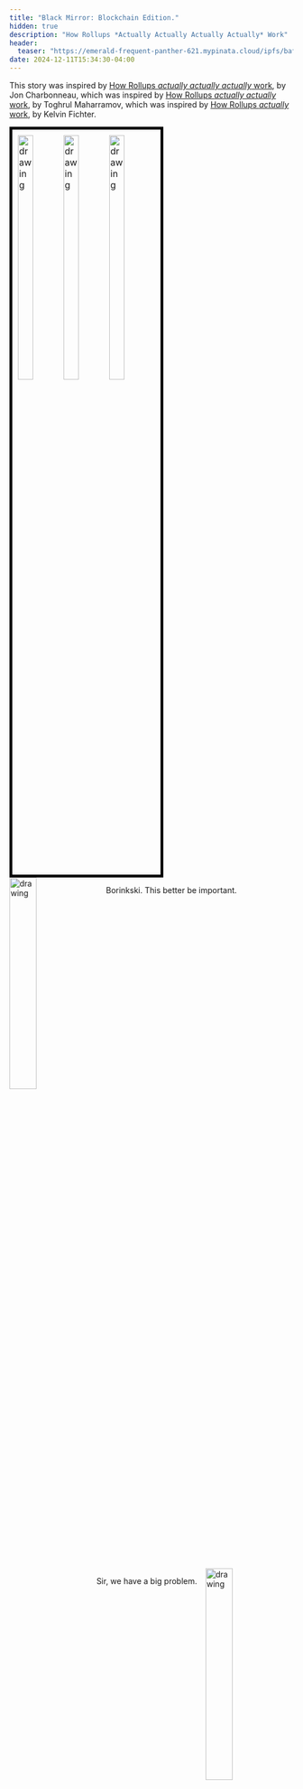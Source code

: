 ```yaml
---
title: "Black Mirror: Blockchain Edition."
hidden: true
description: "How Rollups *Actually Actually Actually Actually* Work"
header: 
  teaser: "https://emerald-frequent-panther-621.mypinata.cloud/ipfs/bafybeielzz7kfwx4rafc4jydlq7aapul75ihacypuzqyhxj4nblixfvkie"
date: 2024-12-11T15:34:30-04:00
---
```

<style>
  .dialogue {
    overflow: hidden;
    margin-bottom: 15px;
  }
  .dialogue img {
    width: 31%;
    height: auto;
  }
  .left img {
    float: left;
    margin-right: 15px;
  }
  .right img {
    float: right;
    margin-left: 15px;
  }
  .left p {
    text-align: left;
  }
  .right p {
    text-align: right;
  }
</style>

This story was inspired by [How Rollups *actually actually actually* work](https://dba.mirror.xyz/LYUb_Y2huJhNUw_z8ltqui2d6KY8Fc3t_cnSE9rDL_o), by Jon Charbonneau, which was inspired by [How Rollups *actually actually* work](https://www.youtube.com/watch?v=GlxSP_ABE4Y), by Toghrul Maharramov, which was inspired by [How Rollups *actually* work](https://www.youtube.com/watch?v=NKQz9jU0ftg), by Kelvin Fichter.

<div style="border: 5px solid black; padding: 10px; display: inline-block; font-size: 0;">
  <img src="https://emerald-frequent-panther-621.mypinata.cloud/ipfs/bafybeiag2j7ea3st7qvgveo3t64ffhmcs2yg5lrqhixaqgvveoufwtoj5i" alt="drawing" style="width: 33.33%; height: auto; font-size: initial;"/>
  <img src="https://emerald-frequent-panther-621.mypinata.cloud/ipfs/bafybeiho7t3vxg3tgxruus2tq4nhlgnhnbi2gzwgwnkgumd2epdfrgx2yi" alt="drawing" style="width: 33.33%; height: auto; font-size: initial;"/>
  <img src="https://emerald-frequent-panther-621.mypinata.cloud/ipfs/bafybeidbppeqv7fbvifcvnebm6tq2g67jr3cctqczdzxveg3c727723kxi" alt="drawing" style="width: 33.33%; height: auto; font-size: initial;"/>
</div>
<br />

<div class="dialogue left">
  <img src="https://emerald-frequent-panther-621.mypinata.cloud/ipfs/bafybeigzswrj5syxmmwkvmgu26ns5inq3rk2fjcqjq2fd245haoqlahgrm" alt="drawing">
  <p>Borinkski. This better be important.</p>
</div>

<div class="dialogue right">
  <img src="https://emerald-frequent-panther-621.mypinata.cloud/ipfs/bafybeihkf5xiyp3so7qfro3hdzhtewst3f3rw7jh25pcmyl55v5otnkmzy" alt="drawing">
  <p>Sir, we have a big problem.</p>
</div>

<div class="dialogue left">
  <img src="https://emerald-frequent-panther-621.mypinata.cloud/ipfs/bafybeigzswrj5syxmmwkvmgu26ns5inq3rk2fjcqjq2fd245haoqlahgrm" alt="drawing">
  <p>Okay. Well get on with it.</p>
</div>

<div class="dialogue right">
  <img src="https://emerald-frequent-panther-621.mypinata.cloud/ipfs/bafybeihkf5xiyp3so7qfro3hdzhtewst3f3rw7jh25pcmyl55v5otnkmzy" alt="drawing">
  <p>Jelly Finance got hacked. There was a vulnerability in one of the contracts.</p>
</div>

<div class="dialogue left">
  <img src="https://emerald-frequent-panther-621.mypinata.cloud/ipfs/bafybeia44q7nhwd7q6fhvalxjyjp362x7f7doayxzqz3ctwg7fx66o3l2m" alt="drawing">
  <p>Fuck. Which contract? Not the liquid staking...</p>
</div>

<div class="dialogue right">
  <img src="https://emerald-frequent-panther-621.mypinata.cloud/ipfs/bafybeihkf5xiyp3so7qfro3hdzhtewst3f3rw7jh25pcmyl55v5otnkmzy" alt="drawing">
  <p>It's the liquid staking.</p>
</div>

<div class="dialogue left">
  <img src="https://emerald-frequent-panther-621.mypinata.cloud/ipfs/bafybeidjsprtl5mtq42wwl3dlxc74qn22lepwfjf7fxszdxkryqlyhpwqm" alt="drawing">
  <p>Shit. When?</p>
</div>

<div class="dialogue right">
  <img src="https://emerald-frequent-panther-621.mypinata.cloud/ipfs/bafybeihkf5xiyp3so7qfro3hdzhtewst3f3rw7jh25pcmyl55v5otnkmzy" alt="drawing">
  <p>Started about 10 minutes ago. They’re still draining accounts. The Jelly team is trying to patch the contract, but they can't get the transactions to post. The attacker's still draining funds and everyone is trying to pull out. The chain is all bogged down.</p>
</div>

<div class="dialogue left">
  <img src="https://emerald-frequent-panther-621.mypinata.cloud/ipfs/bafybeidjsprtl5mtq42wwl3dlxc74qn22lepwfjf7fxszdxkryqlyhpwqm" alt="drawing">
  <p>What’s the damage?</p>
</div>

<div class="dialogue right">
  <img src="https://emerald-frequent-panther-621.mypinata.cloud/ipfs/bafybeihkf5xiyp3so7qfro3hdzhtewst3f3rw7jh25pcmyl55v5otnkmzy" alt="drawing">
  <p>We’re still analyzing. Two billion at least. Losses are still climbing.</p>
</div>

<div style="border: 5px solid black; padding: 10px; display: inline-block; font-size: 0;">
  <img src="https://emerald-frequent-panther-621.mypinata.cloud/ipfs/bafybeic46djruliudbbwmeokl46so6hfvtluu57zifk5rf36vw364qzky4" alt="drawing" style="width: 50%; height: auto; font-size: initial;"/>
  <img src="https://emerald-frequent-panther-621.mypinata.cloud/ipfs/bafybeih4y2cyakxcl427asambrgvyzztn55sbzfjuwx6rp23e7s4733gjq" alt="drawing" style="width: 50%; height: auto; font-size: initial;"/>
</div>
<br />

<div class="dialogue left">
  <img src="https://emerald-frequent-panther-621.mypinata.cloud/ipfs/bafybeibiqluicewk6yyddl2qemscxo2zjhzpeeeorex77dhej5a3g727wa" alt="drawing">
  <p>Give me an upper bound. What’s the TVL in those contracts?</p>
</div>

<div class="dialogue right">
  <img src="https://emerald-frequent-panther-621.mypinata.cloud/ipfs/bafybeihkf5xiyp3so7qfro3hdzhtewst3f3rw7jh25pcmyl55v5otnkmzy" alt="drawing">
  <p>30 billion.</p>
</div>

<div class="dialogue left">
  <img src="https://emerald-frequent-panther-621.mypinata.cloud/ipfs/bafybeibiqluicewk6yyddl2qemscxo2zjhzpeeeorex77dhej5a3g727wa" alt="drawing">
  <p>Fucking hell. I warned the Jelly team about this bullshit. They're too careless. They have no regard for security. Did we post those transactions to the L1 yet?</p>
</div>

<div class="dialogue right">
  <img src="https://emerald-frequent-panther-621.mypinata.cloud/ipfs/bafybeihkf5xiyp3so7qfro3hdzhtewst3f3rw7jh25pcmyl55v5otnkmzy" alt="drawing">
  <p>I don't know. Patrick, can you check on that?</p>
</div>

<div class="dialogue right">
  <img src="https://emerald-frequent-panther-621.mypinata.cloud/ipfs/bafybeihfgmywf6lpgx3k2p6j23qw636x3hg3jap2vwhufi4izyj3ifnwoy" alt="drawing">
  <p>Hasn’t posted yet. Next update is in 5 min--</p>
</div>

<div class="dialogue left">
  <img src="https://emerald-frequent-panther-621.mypinata.cloud/ipfs/bafybeibiqluicewk6yyddl2qemscxo2zjhzpeeeorex77dhej5a3g727wa" alt="drawing">
  <p>Shut it down. Shut down the sequencer.</p>
</div>

<div class="dialogue right">
  <img src="https://emerald-frequent-panther-621.mypinata.cloud/ipfs/bafybeihkf5xiyp3so7qfro3hdzhtewst3f3rw7jh25pcmyl55v5otnkmzy" alt="drawing">
  <p>Shut it down? Are you... sure?</p>
</div>

<div class="dialogue left">
  <img src="https://emerald-frequent-panther-621.mypinata.cloud/ipfs/bafybeibiqluicewk6yyddl2qemscxo2zjhzpeeeorex77dhej5a3g727wa" alt="drawing">
  <p>Shut it down.</p>
</div>

<div class="dialogue right">
  <img src="https://emerald-frequent-panther-621.mypinata.cloud/ipfs/bafybeihkf5xiyp3so7qfro3hdzhtewst3f3rw7jh25pcmyl55v5otnkmzy" alt="drawing">
  <p>Okay, it's just... X is gonna have a field day with this. They already give us a hard time about the centralized sequencer. When they find out we intentionally shut it down...</p>
</div>

<div class="dialogue left">
  <img src="https://emerald-frequent-panther-621.mypinata.cloud/ipfs/bafybeibiqluicewk6yyddl2qemscxo2zjhzpeeeorex77dhej5a3g727wa" alt="drawing">
  <p>That's the least of our worries. If those transactions post, we can’t roll back anymore. We need to keep our options open. Shut it down.</p>
</div>

<div class="dialogue right">
  <img src="https://emerald-frequent-panther-621.mypinata.cloud/ipfs/bafybeihkf5xiyp3so7qfro3hdzhtewst3f3rw7jh25pcmyl55v5otnkmzy" alt="drawing">
  <p>Roll back? You can’t be serious. What about the transactions that aren't involved in the hack?</p>
</div>

<div class="dialogue left">
  <img src="https://emerald-frequent-panther-621.mypinata.cloud/ipfs/bafybeibiqluicewk6yyddl2qemscxo2zjhzpeeeorex77dhej5a3g727wa" alt="drawing">
  <p>They haven’t posted to the L1. They’re not finalized.</p>
</div>

<div class="dialogue right">
  <img src="https://emerald-frequent-panther-621.mypinata.cloud/ipfs/bafybeihkf5xiyp3so7qfro3hdzhtewst3f3rw7jh25pcmyl55v5otnkmzy" alt="drawing">
  <p>Well, technically, yeah, but we’ve never rolled back anything. Our users trust the preconfirmations. They don’t wait for the L1.</p>
</div>

<div class="dialogue left">
  <img src="https://emerald-frequent-panther-621.mypinata.cloud/ipfs/bafybeibiqluicewk6yyddl2qemscxo2zjhzpeeeorex77dhej5a3g727wa" alt="drawing">
  <p>Judith. We can debate the rollback later. Shut down the sequencer.</p>
</div>

<div class="dialogue right">
  <img src="https://emerald-frequent-panther-621.mypinata.cloud/ipfs/bafybeihkf5xiyp3so7qfro3hdzhtewst3f3rw7jh25pcmyl55v5otnkmzy" alt="drawing">
  <p>Patrick, can you handle that?</p>
</div>

<div class="dialogue right">
  <img src="https://emerald-frequent-panther-621.mypinata.cloud/ipfs/bafybeihfgmywf6lpgx3k2p6j23qw636x3hg3jap2vwhufi4izyj3ifnwoy" alt="drawing">
  <p>I'm trying. I don’t have access. There's a lot of security guardrails on this machine. I need Jill to approve the SSH request. She's on vacation.</p>
</div>

<div class="dialogue left">
  <img src="https://emerald-frequent-panther-621.mypinata.cloud/ipfs/bafybeibiqluicewk6yyddl2qemscxo2zjhzpeeeorex77dhej5a3g727wa" alt="drawing">
  <p>Gah. Are you kidding me? Patrick, how long do we have?</p>
</div>

<div class="dialogue right">
  <img src="https://emerald-frequent-panther-621.mypinata.cloud/ipfs/bafybeihfgmywf6lpgx3k2p6j23qw636x3hg3jap2vwhufi4izyj3ifnwoy" alt="drawing">
  <p>3 minutes.</p>
</div>

<div class="dialogue left">
  <img src="https://emerald-frequent-panther-621.mypinata.cloud/ipfs/bafybeibiqluicewk6yyddl2qemscxo2zjhzpeeeorex77dhej5a3g727wa" alt="drawing">
  <p>Page everyone. Get me the data center. We need someone on-site, now. Do <i>not</i> let those transactions post.</p>
</div>

<div class="dialogue right">
  <img src="https://emerald-frequent-panther-621.mypinata.cloud/ipfs/bafybeihkf5xiyp3so7qfro3hdzhtewst3f3rw7jh25pcmyl55v5otnkmzy" alt="drawing">
  <p>I'm paging the data center now.</p>
</div>

<div class="dialogue left">
  <img src="https://emerald-frequent-panther-621.mypinata.cloud/ipfs/bafybeibiqluicewk6yyddl2qemscxo2zjhzpeeeorex77dhej5a3g727wa" alt="drawing">
  <p>Bulldoze the building. I don't care how you do it. Turn the sequencer off.</p>
</div>

<div class="dialogue right">
  <img src="https://emerald-frequent-panther-621.mypinata.cloud/ipfs/bafybeihfgmywf6lpgx3k2p6j23qw636x3hg3jap2vwhufi4izyj3ifnwoy" alt="drawing">
  <p>We've got about 1 minute, 20 seconds.</p>
</div>

<div style="border: 5px solid black; padding: 10px; display: inline-block; font-size: 0;">
  <img src="https://emerald-frequent-panther-621.mypinata.cloud/ipfs/bafybeihaf7oueyv3m2aye4zgglsdiktimlgucye55r3bejzbmylsvv6zme" alt="drawing" style="width: 33.33%; height: auto; font-size: initial;"/>
  <img src="https://emerald-frequent-panther-621.mypinata.cloud/ipfs/bafybeibw6psmb7opdcuejqv4c2fk2k74t737wpqklrc3726gnwlpmrg5cu" alt="drawing" style="width: 33.33%; height: auto; font-size: initial;"/>
  <img src="https://emerald-frequent-panther-621.mypinata.cloud/ipfs/bafybeigsczf3oj6cqahlcxrjzd2wnhtxe6wxblfzbeu4pihwlezqaepetm" alt="drawing" style="width: 33.33%; height: auto; font-size: initial;"/>
</div>
<br />


<div class="dialogue left">
  <img src="https://emerald-frequent-panther-621.mypinata.cloud/ipfs/bafybeibiqluicewk6yyddl2qemscxo2zjhzpeeeorex77dhej5a3g727wa" alt="drawing">
  <p>Where's the damn N.O.C. rep? What the fuck do we pay them for?</p>
</div>


<div class="dialogue right">
  <img src="https://emerald-frequent-panther-621.mypinata.cloud/ipfs/bafybeiaymhsntltlmxgttwvhqxd7ggtsayrh32b5krixotkqxygc6vroma" alt="drawing">
  <p>Hey this is Jack over at--</p>
</div>

<div class="dialogue left">
  <img src="https://emerald-frequent-panther-621.mypinata.cloud/ipfs/bafybeibiqluicewk6yyddl2qemscxo2zjhzpeeeorex77dhej5a3g727wa" alt="drawing">
  <p>Jack, you're at the data center?</p>
</div>

<div class="dialogue right">
  <img src="https://emerald-frequent-panther-621.mypinata.cloud/ipfs/bafybeiaymhsntltlmxgttwvhqxd7ggtsayrh32b5krixotkqxygc6vroma" alt="drawing">
  <p>Yeah.</p>
</div>

<div class="dialogue left">
  <img src="https://emerald-frequent-panther-621.mypinata.cloud/ipfs/bafybeibiqluicewk6yyddl2qemscxo2zjhzpeeeorex77dhej5a3g727wa" alt="drawing">
  <p>Jack, we need you to kill our sequencer, immediately. Pull the plug, and we need it done in the next 30 seconds.</p>
</div>

<div class="dialogue right">
  <img src="https://emerald-frequent-panther-621.mypinata.cloud/ipfs/bafybeiaymhsntltlmxgttwvhqxd7ggtsayrh32b5krixotkqxygc6vroma" alt="drawing">
  <p>Guys, you know I can't do that. I can't even prove this call is authentic. They got these AI voice clone th--.</p>
</div>

<div class="dialogue left">
  <img src="https://emerald-frequent-panther-621.mypinata.cloud/ipfs/bafybeibiqluicewk6yyddl2qemscxo2zjhzpeeeorex77dhej5a3g727wa" alt="drawing">
  <p>Listen to me, Jack. There's been a major hack. Look it up. It's all over X. If you don't kill that server in the next 30 seconds, billions of dollars are going to go down the fucking shitter! You're the only person that can stop it.</p>
</div>

<div style="border: 5px solid black; padding: 10px; display: inline-block; font-size: 0;">
  <img src="https://emerald-frequent-panther-621.mypinata.cloud/ipfs/bafybeibvakolpq6fdq6uj45uikpeseee5uixrm55xb5ousvy23o4wsfsda" alt="drawing" style="width: 50%; height: auto; font-size: initial;"/>
  <img src="https://emerald-frequent-panther-621.mypinata.cloud/ipfs/bafybeihxz3kibzzm6atligi72ftkrd276mlmmenitdizeleny2qewwmyky" alt="drawing" style="width: 50%; height: auto; font-size: initial;"/>
</div>
<br />

<div class="dialogue left">
  <img src="https://emerald-frequent-panther-621.mypinata.cloud/ipfs/bafybeibiqluicewk6yyddl2qemscxo2zjhzpeeeorex77dhej5a3g727wa" alt="drawing">
  <p>Now, Jack!</p>
</div>

<div style="border: 5px solid black; padding: 10px; display: inline-block; font-size: 0;">
  <img src="https://emerald-frequent-panther-621.mypinata.cloud/ipfs/bafybeidxi6sb7x4dhgfe6hgukwtdbjzsyetssjp3lr65x6xeffiwfoja5e" alt="drawing" style="width: 33.33%; height: auto; font-size: initial;"/>
  <img src="https://emerald-frequent-panther-621.mypinata.cloud/ipfs/bafybeicml6tlh75w277y4q4qofvkmjgnbt3a7fkt2bkhzop7jex4inroha" alt="drawing" style="width: 33.33%; height: auto; font-size: initial;"/>
  <img src="https://emerald-frequent-panther-621.mypinata.cloud/ipfs/bafybeiahebqcn6fny5jvm77rdr6g4oxj5trgabkdv2k6pw4birhthazoo4" alt="drawing" style="width: 33.33%; height: auto; font-size: initial;"/>
</div>
<div style="border: 5px solid black; padding: 10px; display: inline-block; font-size: 0;">
  <img src="https://emerald-frequent-panther-621.mypinata.cloud/ipfs/bafybeidcvvx6elgbsggb42uue2yhuwrvrx52mxcjazqh2n4rs4usdsnpce" alt="drawing" style="width: 33.33%; height: auto; font-size: initial;"/>
  <img src="https://emerald-frequent-panther-621.mypinata.cloud/ipfs/bafybeier456limcxfkuqtsurnepfdt77mz75e2qdgrjre3n2phi3abz6ky" alt="drawing" style="width: 33.33%; height: auto; font-size: initial;"/>
  <img src="https://emerald-frequent-panther-621.mypinata.cloud/ipfs/bafybeiaw4weoyp5tqqyucrssvlybf5dqpqorvcgzfsggai6cer4m7h3df4" alt="drawing" style="width: 33.33%; height: auto; font-size: initial;"/>
</div>
<br />
<div class="dialogue left">
  <img src="https://emerald-frequent-panther-621.mypinata.cloud/ipfs/bafybeibiqluicewk6yyddl2qemscxo2zjhzpeeeorex77dhej5a3g727wa" alt="drawing">
  <p>Patrick. Time check.</p>
</div>

<div class="dialogue right">
  <img src="https://emerald-frequent-panther-621.mypinata.cloud/ipfs/bafybeihfgmywf6lpgx3k2p6j23qw636x3hg3jap2vwhufi4izyj3ifnwoy" alt="drawing">
  <p>Hard to say. Less than a minute. Seconds, maybe.</p>
</div>

<div class="dialogue left">
  <img src="https://emerald-frequent-panther-621.mypinata.cloud/ipfs/bafybeibiqluicewk6yyddl2qemscxo2zjhzpeeeorex77dhej5a3g727wa" alt="drawing">
  <p>Hurry up, Jack. Nuke everything.</p>
</div>

<div class="dialogue left">
  <img src="https://emerald-frequent-panther-621.mypinata.cloud/ipfs/bafybeibiqluicewk6yyddl2qemscxo2zjhzpeeeorex77dhej5a3g727wa" alt="drawing">
</div>

<div class="dialogue left">
  <img src="https://emerald-frequent-panther-621.mypinata.cloud/ipfs/bafybeibiqluicewk6yyddl2qemscxo2zjhzpeeeorex77dhej5a3g727wa" alt="drawing">
  <p>Jack. Did you kill it?</p>
</div>

<div style="border: 5px solid black; padding: 10px; display: inline-block; font-size: 0;">
  <img src="https://emerald-frequent-panther-621.mypinata.cloud/ipfs/bafybeielzz7kfwx4rafc4jydlq7aapul75ihacypuzqyhxj4nblixfvkie" alt="drawing" style="width: 50%; height: auto; font-size: initial;"/>
  <img src="https://emerald-frequent-panther-621.mypinata.cloud/ipfs/bafybeihuwfc2jcalyvwpm4w4e23dbityhwc6a4o6pqepiko5cnaj7ch2qm" alt="drawing" style="width: 50%; height: auto; font-size: initial;"/>
</div>
<br />

<div class="dialogue right">
  <img src="https://emerald-frequent-panther-621.mypinata.cloud/ipfs/bafybeieerpxf6ke6lotchsyy6pnyebtubn6wonmh5jhiq7vnohmze56u34" alt="drawing">
  <p>Yeah. I got it.</p>
</div>

<div class="dialogue left">
  <img src="https://emerald-frequent-panther-621.mypinata.cloud/ipfs/bafybeibiqluicewk6yyddl2qemscxo2zjhzpeeeorex77dhej5a3g727wa" alt="drawing">
  <p>Patrick, can you confirm we're down?</p>
</div>

<div class="dialogue right">
  <img src="https://emerald-frequent-panther-621.mypinata.cloud/ipfs/bafybeihfgmywf6lpgx3k2p6j23qw636x3hg3jap2vwhufi4izyj3ifnwoy" alt="drawing">
  <p>One sec, let me refresh... Yeah, stats are flatlined. Can someone open up their wallet and try a test transaction?</p>
</div>

<div class="dialogue left">
  <img src="https://emerald-frequent-panther-621.mypinata.cloud/ipfs/bafybeibiqluicewk6yyddl2qemscxo2zjhzpeeeorex77dhej5a3g727wa" alt="drawing">
  <p>Never mind that. Patrick, check the L1. Did we kill it before the update?</p>
</div>

<div class="dialogue right">
  <img src="https://emerald-frequent-panther-621.mypinata.cloud/ipfs/bafybeihfgmywf6lpgx3k2p6j23qw636x3hg3jap2vwhufi4izyj3ifnwoy" alt="drawing">
  <p>Hold on, I’m checking....</p>
</div>

<div style="border: 5px solid black; padding: 10px; display: inline-block; font-size: 0;">
  <img src="https://emerald-frequent-panther-621.mypinata.cloud/ipfs/bafybeigmnh66lbi6fu7bqfbuyojbxikttjkes4vggijtpmuyn53ps4ujme" alt="drawing" style="width: 33.33%; height: auto; font-size: initial;"/>
  <img src="https://emerald-frequent-panther-621.mypinata.cloud/ipfs/bafybeihfgmywf6lpgx3k2p6j23qw636x3hg3jap2vwhufi4izyj3ifnwoy" alt="drawing" style="width: 33.33%; height: auto; font-size: initial;"/>
    <img src="https://emerald-frequent-panther-621.mypinata.cloud/ipfs/bafybeihq5cfp2g5kik6o45bhbm3v64qwv26n7q5rpzxspu74lx3v3gfwoi" alt="drawing" style="width: 33.33%; height: auto; font-size: initial;"/>
</div>
<br />

<div class="dialogue right">
  <img src="https://emerald-frequent-panther-621.mypinata.cloud/ipfs/bafybeihfgmywf6lpgx3k2p6j23qw636x3hg3jap2vwhufi4izyj3ifnwoy" alt="drawing">
  <p>Oh fuck. It posted.</p>
</div>

<div class="dialogue left">
  <img src="https://emerald-frequent-panther-621.mypinata.cloud/ipfs/bafybeibiqluicewk6yyddl2qemscxo2zjhzpeeeorex77dhej5a3g727wa" alt="drawing">
  <p>Are you fuckin' with me?</p>
</div>

<div class="dialogue right">
  <img src="https://emerald-frequent-panther-621.mypinata.cloud/ipfs/bafybeihfgmywf6lpgx3k2p6j23qw636x3hg3jap2vwhufi4izyj3ifnwoy" alt="drawing">
  <p>No. The transactions posted to the L1. I can send you the hash.</p>
</div>

<div class="dialogue left">
  <img src="https://emerald-frequent-panther-621.mypinata.cloud/ipfs/bafybeibiqluicewk6yyddl2qemscxo2zjhzpeeeorex77dhej5a3g727wa" alt="drawing">
  <p>Fuck.</p>
</div>

<div class="dialogue right">
  <img src="https://emerald-frequent-panther-621.mypinata.cloud/ipfs/bafybeihkf5xiyp3so7qfro3hdzhtewst3f3rw7jh25pcmyl55v5otnkmzy" alt="drawing">
  <p>There's a user on X that calculated the losses. It’s almost 25 billion. As far as I can tell, the calculations seem right.</p>
</div>

<div class="dialogue right">
  <img src="https://emerald-frequent-panther-621.mypinata.cloud/ipfs/bafybeihfgmywf6lpgx3k2p6j23qw636x3hg3jap2vwhufi4izyj3ifnwoy" alt="drawing">
  <p>Holy shit.</p>
</div>

<div class="dialogue right">
  <img src="https://emerald-frequent-panther-621.mypinata.cloud/ipfs/bafybeihkf5xiyp3so7qfro3hdzhtewst3f3rw7jh25pcmyl55v5otnkmzy" alt="drawing">
  <p>It's blowing up. Everybody’s saying roll back. We need to prepare a statement.</p>
</div>

<div class="dialogue right">
  <img src="https://emerald-frequent-panther-621.mypinata.cloud/ipfs/bafybeihfgmywf6lpgx3k2p6j23qw636x3hg3jap2vwhufi4izyj3ifnwoy" alt="drawing">
  <p>Can we call Vitalik? What if they roll back the L1?</p>
</div>

<div class="dialogue left">
  <img src="https://emerald-frequent-panther-621.mypinata.cloud/ipfs/bafybeibiqluicewk6yyddl2qemscxo2zjhzpeeeorex77dhej5a3g727wa" alt="drawing">
  <p>It’ll never happen. Judith... How much value is locked in the bridge contract on the L1?</p>
</div>

<div class="dialogue right">
  <img src="https://emerald-frequent-panther-621.mypinata.cloud/ipfs/bafybeihkf5xiyp3so7qfro3hdzhtewst3f3rw7jh25pcmyl55v5otnkmzy" alt="drawing">
  <p>Let me see... Looks like about 4 billion.</p>
</div>

<div class="dialogue left">
  <img src="https://emerald-frequent-panther-621.mypinata.cloud/ipfs/bafybeibiqluicewk6yyddl2qemscxo2zjhzpeeeorex77dhej5a3g727wa" alt="drawing">
  <p>Jesus. Okay. Everyone grab some coffee. It’s going to be a long night. What we’re about to do is something we said could never happen. Everybody take a minute. I’m gonna step outside. I need a cigarette.</p>
</div>

<div style="border: 5px solid black; padding: 10px; display: inline-block; font-size: 0;">
  <img src="https://emerald-frequent-panther-621.mypinata.cloud/ipfs/bafybeig5e2f2mgk7zyhqo2vuwdlfy5n33syimornim3thgwomoqccw2a7y" alt="drawing" style="width: 33.33%; height: auto; font-size: initial;"/>
  <img src="https://emerald-frequent-panther-621.mypinata.cloud/ipfs/bafybeicxdfk4hmbnw4dl6mqkdy445hw6elgkihdkzvcseimubsgfim4xqq" alt="drawing" style="width: 33.33%; height: auto; font-size: initial;"/>
  <img src="https://emerald-frequent-panther-621.mypinata.cloud/ipfs/bafybeifv36im7diamawpspd5rjdvonffeoz4iccclb4jdu7oltku65us5e" alt="drawing" style="width: 33.33%; height: auto; font-size: initial;"/>
</div>
<div style="border: 5px solid black; padding: 10px; display: inline-block; font-size: 0;">
  <img src="https://emerald-frequent-panther-621.mypinata.cloud/ipfs/bafybeibakc2vrcnvqkok765nr5zmn5nmkf7c25e3wrzh7wu3cvbh2csoiu" alt="drawing" style="width: 33.33%; height: auto; font-size: initial;"/>
  <img src="https://emerald-frequent-panther-621.mypinata.cloud/ipfs/bafybeid4m6v2c7jkejvnh5sqhrdvzulyu75o3j24nxv3fclqbhlggyqecm" alt="drawing" style="width: 33.33%; height: auto; font-size: initial;"/>
  <img src="https://emerald-frequent-panther-621.mypinata.cloud/ipfs/bafybeigoq5qi2cfhvs4p3fvd7lnwn6h26cp437sgtlnehodbfreui4g2gu" alt="drawing" style="width: 33.33%; height: auto; font-size: initial;"/>
</div>
<br />

<div class="dialogue left">
  <img src="https://emerald-frequent-panther-621.mypinata.cloud/ipfs/bafybeiai3i7qsdsc5hj47ajhpevwifnxowcd6idbdcwbnrznyqmn47zmjq" alt="drawing">
  <p>Okay. Here’s where things stand. 25 billion was lost in the hack. Unfortunately, those transactions have already posted to the L1, and that's going to make this rollback very complicated. The cascading impacts of this are something I'm still wrapping my head around.</p>
</div>

<div class="dialogue right">
  <img src="https://emerald-frequent-panther-621.mypinata.cloud/ipfs/bafybeihfgmywf6lpgx3k2p6j23qw636x3hg3jap2vwhufi4izyj3ifnwoy" alt="drawing">
  <p>I mean, we can't roll back anymore, right?</p>
</div>

<div class="dialogue left">
  <img src="https://emerald-frequent-panther-621.mypinata.cloud/ipfs/bafybeiai3i7qsdsc5hj47ajhpevwifnxowcd6idbdcwbnrznyqmn47zmjq" alt="drawing">
  <p>Yes we can.</p>
</div>

<div class="dialogue right">
  <img src="https://emerald-frequent-panther-621.mypinata.cloud/ipfs/bafybeihfgmywf6lpgx3k2p6j23qw636x3hg3jap2vwhufi4izyj3ifnwoy" alt="drawing">
  <p>What do you mean? The bridge contract on the L1 is immutable. It won’t let us revert to an older block. We can’t roll back once we post to the L1. You said it yourself.</p>
</div>

<div class="dialogue left">
  <img src="https://emerald-frequent-panther-621.mypinata.cloud/ipfs/bafybeiai3i7qsdsc5hj47ajhpevwifnxowcd6idbdcwbnrznyqmn47zmjq" alt="drawing">
  <p>I know what I said, but that was before I knew the full extent of the losses. We can roll back, it's just going to be extremely painful. The L1 bridge can't roll back with us, and so we're going to have to fork away from the L1.</p>
</div>

<div class="dialogue right">
  <img src="https://emerald-frequent-panther-621.mypinata.cloud/ipfs/bafybeihkf5xiyp3so7qfro3hdzhtewst3f3rw7jh25pcmyl55v5otnkmzy" alt="drawing">
  <p>Fork away? What do you mean?</p>
</div>

<div class="dialogue left">
  <img src="https://emerald-frequent-panther-621.mypinata.cloud/ipfs/bafybeiai3i7qsdsc5hj47ajhpevwifnxowcd6idbdcwbnrznyqmn47zmjq" alt="drawing">
  <p>What I mean is that the L1 bridge will have one view of the chain, which is not rolled back, and our sequencer is going to have a completely different view... a fork. On our fork, we will perform the rollback. This fork will be completely disconnected from the L1 bridge.</p>
</div>

<div class="dialogue right">
  <img src="https://emerald-frequent-panther-621.mypinata.cloud/ipfs/bafybeihkf5xiyp3so7qfro3hdzhtewst3f3rw7jh25pcmyl55v5otnkmzy" alt="drawing">
  <p>What? We can’t fork away from the bridge. We’re a rollup. It’s in our whitepaper. We’re an L2. Ethereum is the source of truth.</p>
</div>

<div class="dialogue left">
  <img src="https://emerald-frequent-panther-621.mypinata.cloud/ipfs/bafybeiai3i7qsdsc5hj47ajhpevwifnxowcd6idbdcwbnrznyqmn47zmjq" alt="drawing">
  <p>I know what’s in the whitepaper, Judith — I wrote it. But this isn’t up to us. We’re a decentralized blockchain. Things are decided by social consensus.</p>
</div>

<div class="dialogue right">
  <img src="https://emerald-frequent-panther-621.mypinata.cloud/ipfs/bafybeihkf5xiyp3so7qfro3hdzhtewst3f3rw7jh25pcmyl55v5otnkmzy" alt="drawing">
  <p>Sounds to me like <i>you're</i> deciding.</p>
</div>

<div class="dialogue left">
  <img src="https://emerald-frequent-panther-621.mypinata.cloud/ipfs/bafybeiai3i7qsdsc5hj47ajhpevwifnxowcd6idbdcwbnrznyqmn47zmjq" alt="drawing">
  <p>I'm not. We’re going to launch <i>two</i> sequencers. One sequencer will have the rollback, and one won’t. The community will determine which chain is canonical, but based on the losses we’re looking at, I'm certain the rollback fork is going to win.</p>
</div>

<div class="dialogue right">
  <img src="https://emerald-frequent-panther-621.mypinata.cloud/ipfs/bafybeihkf5xiyp3so7qfro3hdzhtewst3f3rw7jh25pcmyl55v5otnkmzy" alt="drawing">
  <p>How do you know?</p>
</div>

<div class="dialogue left">
  <img src="https://emerald-frequent-panther-621.mypinata.cloud/ipfs/bafybeiai3i7qsdsc5hj47ajhpevwifnxowcd6idbdcwbnrznyqmn47zmjq" alt="drawing">
  <p>Because it's happened before. In 2016, there was a hack on Ethereum and the chain rolled back. Our losses are bigger than that. 20% of all the value on chain was just hacked.</p>
</div>

<div class="dialogue right">
  <img src="https://emerald-frequent-panther-621.mypinata.cloud/ipfs/bafybeihkf5xiyp3so7qfro3hdzhtewst3f3rw7jh25pcmyl55v5otnkmzy" alt="drawing">
  <p>There were no L2s or bridges back then. We can’t fork away from the L1. We’re an L2 — An extension of Ethereum.</p>
</div>

<div class="dialogue left">
  <img src="https://emerald-frequent-panther-621.mypinata.cloud/ipfs/bafybeiai3i7qsdsc5hj47ajhpevwifnxowcd6idbdcwbnrznyqmn47zmjq" alt="drawing">
  <p>You wanna know what happens if we don’t give the users a rollback option? Someone in the community is going to launch an alternate sequencer, a sequencer that has the rollback, and that sequencer will become the canonical chain. There's nothing we can do to stop the rollback. The sooner we accept that, the better. If we fight this, we will lose our sequencer and all the transaction fees that go along with it, and we all better start looking for new work. Running the sequencer is a privilege, not a right, and I have no intention of losing that privilege.</p>
</div>

<div class="dialogue right">
  <img src="https://emerald-frequent-panther-621.mypinata.cloud/ipfs/bafybeihkf5xiyp3so7qfro3hdzhtewst3f3rw7jh25pcmyl55v5otnkmzy" alt="drawing">
  <p>I’m still confused. There’s a bunch of ETH locked in the bridge contract, right? If our fork isn’t connected to the bridge, how will people get their ETH out?</p>
</div>

<div class="dialogue left">
  <img src="https://emerald-frequent-panther-621.mypinata.cloud/ipfs/bafybeiai3i7qsdsc5hj47ajhpevwifnxowcd6idbdcwbnrznyqmn47zmjq" alt="drawing">
  <p>The users will have wrapped ETH on both forks. They can use the fork that is connected to the bridge to redeem their ETH on the L1.</p>
</div>

<div class="dialogue right">
  <img src="https://emerald-frequent-panther-621.mypinata.cloud/ipfs/bafybeihkf5xiyp3so7qfro3hdzhtewst3f3rw7jh25pcmyl55v5otnkmzy" alt="drawing">
  <p>So what about the wrapped ETH on <i>our</i> fork?</p>
</div>

<div class="dialogue left">
  <img src="https://emerald-frequent-panther-621.mypinata.cloud/ipfs/bafybeiai3i7qsdsc5hj47ajhpevwifnxowcd6idbdcwbnrznyqmn47zmjq" alt="drawing">
  <p>It’s worthless. It’s not connected to the bridge. It’s not backed up by anything.</p>
</div>

<div class="dialogue right">
  <img src="https://emerald-frequent-panther-621.mypinata.cloud/ipfs/bafybeihkf5xiyp3so7qfro3hdzhtewst3f3rw7jh25pcmyl55v5otnkmzy" alt="drawing">
  <p>If the tokens on our fork have no value, why are we doing this?</p>
</div>

<div class="dialogue left">
  <img src="https://emerald-frequent-panther-621.mypinata.cloud/ipfs/bafybeiai3i7qsdsc5hj47ajhpevwifnxowcd6idbdcwbnrznyqmn47zmjq" alt="drawing">
  <p>Not <i>all</i> the tokens on our fork are worthless. This only applies to the <i>wrapped</i> tokens — The L1 tokens locked in the bridge. Those bridged tokens live on Ethereum, and so they have no value if you can’t redeem them on the L1. All the other tokens — Our native token, our NFTs, our ERC20 tokens... Those tokens live on our chain. They will only have value on <i>our</i> fork.</p>
</div>

<div class="dialogue right">
  <img src="https://emerald-frequent-panther-621.mypinata.cloud/ipfs/bafybeihkf5xiyp3so7qfro3hdzhtewst3f3rw7jh25pcmyl55v5otnkmzy" alt="drawing">
  <p>But all the tokens will exist on both forks, right?</p>
</div>

<div class="dialogue left">
  <img src="https://emerald-frequent-panther-621.mypinata.cloud/ipfs/bafybeiai3i7qsdsc5hj47ajhpevwifnxowcd6idbdcwbnrznyqmn47zmjq" alt="drawing">
  <p>Right. All the tokens will exist on both forks, but the wrapped tokens will have no value on our fork, and our native tokens will have no value on the bridge fork.</p>
</div>

<div class="dialogue right">
  <img src="https://emerald-frequent-panther-621.mypinata.cloud/ipfs/bafybeihkf5xiyp3so7qfro3hdzhtewst3f3rw7jh25pcmyl55v5otnkmzy" alt="drawing">
  <p>I’m trying to wrap my head around this... You’re saying that <i>all</i> the tokens will exist in both forks, but each token will only have value on a single fork.</p>
</div>

<div class="dialogue left">
  <img src="https://emerald-frequent-panther-621.mypinata.cloud/ipfs/bafybeiai3i7qsdsc5hj47ajhpevwifnxowcd6idbdcwbnrznyqmn47zmjq" alt="drawing">
  <p>Right. The tokens can't have value on both forks. It's not like we can all just double our money by forking.</p>
</div>

<div class="dialogue right">
  <img src="https://emerald-frequent-panther-621.mypinata.cloud/ipfs/bafybeihkf5xiyp3so7qfro3hdzhtewst3f3rw7jh25pcmyl55v5otnkmzy" alt="drawing">
  <p>So the users' funds are all safe?</p>
</div>

<div class="dialogue left">
  <img src="https://emerald-frequent-panther-621.mypinata.cloud/ipfs/bafybeiai3i7qsdsc5hj47ajhpevwifnxowcd6idbdcwbnrznyqmn47zmjq" alt="drawing">
  <p>Yes.</p>
</div>

<div class="dialogue right">
  <img src="https://emerald-frequent-panther-621.mypinata.cloud/ipfs/bafybeihfgmywf6lpgx3k2p6j23qw636x3hg3jap2vwhufi4izyj3ifnwoy" alt="drawing">
  <p>Not exactly.</p>
</div>

<div class="dialogue left">
  <img src="https://emerald-frequent-panther-621.mypinata.cloud/ipfs/bafybeiai3i7qsdsc5hj47ajhpevwifnxowcd6idbdcwbnrznyqmn47zmjq" alt="drawing">
  <p>What do you mean, Patrick? What funds aren't safe?</p>
</div>

<div class="dialogue right">
  <img src="https://emerald-frequent-panther-621.mypinata.cloud/ipfs/bafybeihfgmywf6lpgx3k2p6j23qw636x3hg3jap2vwhufi4izyj3ifnwoy" alt="drawing">
  <p>Well, let’s say I own wrapped ETH. My wrapped ETH is safe, because I can pull it out on the bridge fork.</p>
</div>

<div class="dialogue left">
  <img src="https://emerald-frequent-panther-621.mypinata.cloud/ipfs/bafybeiai3i7qsdsc5hj47ajhpevwifnxowcd6idbdcwbnrznyqmn47zmjq" alt="drawing">
  <p>Right.</p>
</div>

<div class="dialogue right">
  <img src="https://emerald-frequent-panther-621.mypinata.cloud/ipfs/bafybeihfgmywf6lpgx3k2p6j23qw636x3hg3jap2vwhufi4izyj3ifnwoy" alt="drawing">
  <p>But I also have wrapped ETH on our fork, right?</p>
</div>

<div class="dialogue left">
  <img src="https://emerald-frequent-panther-621.mypinata.cloud/ipfs/bafybeiai3i7qsdsc5hj47ajhpevwifnxowcd6idbdcwbnrznyqmn47zmjq" alt="drawing">
  <p>Right. The wrapped ETH on our fork is worthless, but that's fine. You have your value on the bridge fork.</p>
</div>

<div class="dialogue right">
  <img src="https://emerald-frequent-panther-621.mypinata.cloud/ipfs/bafybeihfgmywf6lpgx3k2p6j23qw636x3hg3jap2vwhufi4izyj3ifnwoy" alt="drawing">
  <p>Yeah, but then on our fork, I can still use a DEX to swap the worthless wrapped ETH for a native token. Now I have the valuable ETH on the bridge fork, but I <i>also</i> have valuable native tokens on our fork. I doubled up.</p>
</div>

<div class="dialogue left">
  <img src="https://emerald-frequent-panther-621.mypinata.cloud/ipfs/bafybeiai3i7qsdsc5hj47ajhpevwifnxowcd6idbdcwbnrznyqmn47zmjq" alt="drawing">
  <p>Ah, Shit. Yeah. Patrick is right.</p>
</div>

<div class="dialogue right">
  <img src="https://emerald-frequent-panther-621.mypinata.cloud/ipfs/bafybeihkf5xiyp3so7qfro3hdzhtewst3f3rw7jh25pcmyl55v5otnkmzy" alt="drawing">
  <p>It’s not like everyone can just double their money though, right? Someone’s gotta hold the bag here.</p>
</div>

<div class="dialogue left">
  <img src="https://emerald-frequent-panther-621.mypinata.cloud/ipfs/bafybeiai3i7qsdsc5hj47ajhpevwifnxowcd6idbdcwbnrznyqmn47zmjq" alt="drawing">
  <p>Yeah, it’s the liquidity providers. People are going to remove all the valuable tokens from the liquidity pools. If you’re providing liquidity in one of these pools, you’re gonna get cooked by divergence loss.</p>
</div>

<div class="dialogue right">
  <img src="https://emerald-frequent-panther-621.mypinata.cloud/ipfs/bafybeihfgmywf6lpgx3k2p6j23qw636x3hg3jap2vwhufi4izyj3ifnwoy" alt="drawing">
  <p>Yes, but this only applies to pools where the trading pair is one native asset and one wrapped asset. If the assets in the pool are both native, or both wrapped, you should be fine. For pools that have one native asset and one wrapped asset, they're straddling the fork, so they're exposed on both forks. Each fork will have one useless asset in the pool, and one valuable one.</p>
</div>

<div class="dialogue right">
  <img src="https://emerald-frequent-panther-621.mypinata.cloud/ipfs/bafybeihkf5xiyp3so7qfro3hdzhtewst3f3rw7jh25pcmyl55v5otnkmzy" alt="drawing">
  <p>We can’t let that happen, right?</p>
</div>

<div class="dialogue left">
  <img src="https://emerald-frequent-panther-621.mypinata.cloud/ipfs/bafybeiai3i7qsdsc5hj47ajhpevwifnxowcd6idbdcwbnrznyqmn47zmjq" alt="drawing">
  <p>There’s nothing we can do about it. This is the risk you take when you provide liquidity.</p>
</div>

<div class="dialogue right">
  <img src="https://emerald-frequent-panther-621.mypinata.cloud/ipfs/bafybeihkf5xiyp3so7qfro3hdzhtewst3f3rw7jh25pcmyl55v5otnkmzy" alt="drawing">
  <p>You're saying they signed up for this?! We told them we were part of Ethereum. We said this kind of thing was impossible!</p>
</div>

<div class="dialogue left">
  <img src="https://emerald-frequent-panther-621.mypinata.cloud/ipfs/bafybeiai3i7qsdsc5hj47ajhpevwifnxowcd6idbdcwbnrznyqmn47zmjq" alt="drawing">
  <p>Listen. Like I said before, there's nothing we can do to stop this fork. There's 25 billion dollars in the hack, and there's only 4 billion L1 assets locked in the bridge. The majority of those wrapped assets are safe. Yes, some of those funds are in these liquidity pools, and there's nothing we can do about that. This fork is happening. If I were a liquidity provider, I would exit these pools as quickly as possible.</p>
</div>

<div class="dialogue right">
  <img src="https://emerald-frequent-panther-621.mypinata.cloud/ipfs/bafybeihfgmywf6lpgx3k2p6j23qw636x3hg3jap2vwhufi4izyj3ifnwoy" alt="drawing">
  <p>Even if they want to get out, it's gonna be hard to get the transactions through. There’s going to be a frenzy of activity when we turn on the sequencers. The congestion will be insane. The sharks are going to use lending protocols to borrow whatever assets they need to drain these pools. The pools will be empty in minutes. I have half a mind to do it myself. If <i>someone's</i> gonna slaughter them anyway, might as well be us.</p>
</div>

<div class="dialogue left">
  <img src="https://emerald-frequent-panther-621.mypinata.cloud/ipfs/bafybeiai3i7qsdsc5hj47ajhpevwifnxowcd6idbdcwbnrznyqmn47zmjq" alt="drawing">
  <p>Patrick... you better--</p>
</div>

<div class="dialogue right">
  <img src="https://emerald-frequent-panther-621.mypinata.cloud/ipfs/bafybeihfgmywf6lpgx3k2p6j23qw636x3hg3jap2vwhufi4izyj3ifnwoy" alt="drawing">
  <p>Just kidding, geez. Come to think of it, it’s not just the liquidity pools, either. Any contract that lets you exchange native tokens and wrapped tokens is exposed.</p>
</div>

<div class="dialogue left">
  <img src="https://emerald-frequent-panther-621.mypinata.cloud/ipfs/bafybeiai3i7qsdsc5hj47ajhpevwifnxowcd6idbdcwbnrznyqmn47zmjq" alt="drawing">
  <p>That's just the liquidity pools, right?</p>
</div>

<div class="dialogue right">
  <img src="https://emerald-frequent-panther-621.mypinata.cloud/ipfs/bafybeihfgmywf6lpgx3k2p6j23qw636x3hg3jap2vwhufi4izyj3ifnwoy" alt="drawing">
  <p>No. Like imagine you have an NFT listed for sale for 1 wrapped ETH. That NFT will live on our fork, but the wrapped ETH is worthless there, so anybody can buy your NFT for almost nothing.</p>
</div>

<div class="dialogue left">
  <img src="https://emerald-frequent-panther-621.mypinata.cloud/ipfs/bafybeiai3i7qsdsc5hj47ajhpevwifnxowcd6idbdcwbnrznyqmn47zmjq" alt="drawing">
  <p>Ah, yeah. That's right. Those are at risk as well. That's a much smaller market though, compared to the liquidity pools.</p>
</div>

<div class="dialogue right">
  <img src="https://emerald-frequent-panther-621.mypinata.cloud/ipfs/bafybeihkf5xiyp3so7qfro3hdzhtewst3f3rw7jh25pcmyl55v5otnkmzy" alt="drawing">
  <p>I have an idea. What if we give all these exposed people a chance to get out?</p>
</div>

<div class="dialogue left">
  <img src="https://emerald-frequent-panther-621.mypinata.cloud/ipfs/bafybeiai3i7qsdsc5hj47ajhpevwifnxowcd6idbdcwbnrznyqmn47zmjq" alt="drawing">
  <p>How?</p>
</div>

<div class="dialogue right">
  <img src="https://emerald-frequent-panther-621.mypinata.cloud/ipfs/bafybeihkf5xiyp3so7qfro3hdzhtewst3f3rw7jh25pcmyl55v5otnkmzy" alt="drawing">
  <p>Well, we know the sharks are going to try to drain the liquidity pools. What if we disallow any trading in these pools for a short period? We can give the liquidity providers a chance to exit the pools first. During the grace period, the sequencer will only accept requests to exit those liquidity pools.</p>
</div>

<div class="dialogue left">
  <img src="https://emerald-frequent-panther-621.mypinata.cloud/ipfs/bafybeiai3i7qsdsc5hj47ajhpevwifnxowcd6idbdcwbnrznyqmn47zmjq" alt="drawing">
  <p>It’s a good idea. Ethically, it's the right thing to do. Unfortunately, though, we can't.</p>
</div>

<div class="dialogue right">
  <img src="https://emerald-frequent-panther-621.mypinata.cloud/ipfs/bafybeihkf5xiyp3so7qfro3hdzhtewst3f3rw7jh25pcmyl55v5otnkmzy" alt="drawing">
  <p>Why?</p>
</div>

<div class="dialogue left">
  <img src="https://emerald-frequent-panther-621.mypinata.cloud/ipfs/bafybeiai3i7qsdsc5hj47ajhpevwifnxowcd6idbdcwbnrznyqmn47zmjq" alt="drawing">
  <p>Because what you’re talking about is censorship. Once we censor transactions, we will lose all trust from our users.</p>
</div>

<div class="dialogue left">
  <img src="https://emerald-frequent-panther-621.mypinata.cloud/ipfs/bafybeiai3i7qsdsc5hj47ajhpevwifnxowcd6idbdcwbnrznyqmn47zmjq" alt="drawing">
  <p>We need to act fast here. Patrick, I want you to work on launching the new sequencer. Work with Jelly to patch the fucking bug in their contract first. We'll also need to create a new L1 bridge for the new sequencer.</p>
</div>

<div class="dialogue left">
  <img src="https://emerald-frequent-panther-621.mypinata.cloud/ipfs/bafybeiai3i7qsdsc5hj47ajhpevwifnxowcd6idbdcwbnrznyqmn47zmjq" alt="drawing">
  <p>Judith, prepare comms. We should encourage the users to withdraw their ETH from the bridge fork, and then send those funds to the new bridge that's connected to <i>our</i> fork. Make sure the users understand that there was no exploit in our chain. The problem was an exploit in the Jelly Finance contract. Loop in the team at Circle and any other stablecoin issuers. Their tokens will exist on both forks, but only the tokens on our fork will be backed up by the issuer.</p>
</div>






















